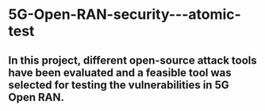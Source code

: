 # 5G-Open-RAN-security---atomic-test
## In this project, different open-source attack tools have been evaluated and a feasible tool was selected for testing the vulnerabilities in 5G Open RAN.
